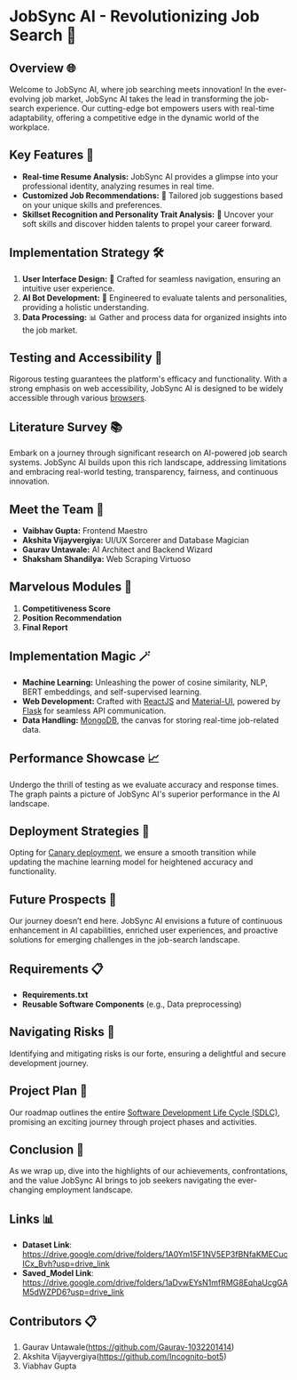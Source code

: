 # JobSync AI - Revolutionizing Job Search 🚀

## Overview 🌐

Welcome to JobSync AI, where job searching meets innovation! In the ever-evolving job market, JobSync AI takes the lead in transforming the job-search experience. Our cutting-edge bot empowers users with real-time adaptability, offering a competitive edge in the dynamic world of the workplace.

## Key Features 🌟

- **Real-time Resume Analysis:** JobSync AI provides a glimpse into your professional identity, analyzing resumes in real time.
- **Customized Job Recommendations:** 🎯 Tailored job suggestions based on your unique skills and preferences.
- **Skillset Recognition and Personality Trait Analysis:** 🌈 Uncover your soft skills and discover hidden talents to propel your career forward.

## Implementation Strategy 🛠️

1. **User Interface Design:** 🎨 Crafted for seamless navigation, ensuring an intuitive user experience.
2. **AI Bot Development:** 🤖 Engineered to evaluate talents and personalities, providing a holistic understanding.
3. **Data Processing:** 📊 Gather and process data for organized insights into the job market.

## Testing and Accessibility 🧪

Rigorous testing guarantees the platform's efficacy and functionality. With a strong emphasis on web accessibility, JobSync AI is designed to be widely accessible through various [browsers](https://en.wikipedia.org/wiki/Web_browser).

## Literature Survey 📚

Embark on a journey through significant research on AI-powered job search systems. JobSync AI builds upon this rich landscape, addressing limitations and embracing real-world testing, transparency, fairness, and continuous innovation.

## Meet the Team 👥

- **Vaibhav Gupta:** Frontend Maestro
- **Akshita Vijayvergiya:** UI/UX Sorcerer and Database Magician
- **Gaurav Untawale:** AI Architect and Backend Wizard
- **Shaksham Shandilya:** Web Scraping Virtuoso

## Marvelous Modules 🚀

1. **Competitiveness Score**
2. **Position Recommendation**
3. **Final Report**

## Implementation Magic 🪄

- **Machine Learning:** Unleashing the power of cosine similarity, NLP, BERT embeddings, and self-supervised learning.
- **Web Development:** Crafted with [ReactJS](https://reactjs.org/) and [Material-UI](https://material-ui.com/), powered by [Flask](https://flask.palletsprojects.com/) for seamless API communication.
- **Data Handling:** [MongoDB](https://www.mongodb.com/), the canvas for storing real-time job-related data.

## Performance Showcase 📈

Undergo the thrill of testing as we evaluate accuracy and response times. The graph paints a picture of JobSync AI's superior performance in the AI landscape.

## Deployment Strategies 🚢

Opting for [Canary deployment](https://en.wikipedia.org/wiki/Canary_release), we ensure a smooth transition while updating the machine learning model for heightened accuracy and functionality.

## Future Prospects 🚀

Our journey doesn’t end here. JobSync AI envisions a future of continuous enhancement in AI capabilities, enriched user experiences, and proactive solutions for emerging challenges in the job-search landscape.

## Requirements 📋

- **Requirements.txt**
- **Reusable Software Components** (e.g., Data preprocessing)

## Navigating Risks 🚧

Identifying and mitigating risks is our forte, ensuring a delightful and secure development journey.

## Project Plan 📅

Our roadmap outlines the entire [Software Development Life Cycle (SDLC)](https://en.wikipedia.org/wiki/Software_development_process), promising an exciting journey through project phases and activities.

## Conclusion 🎉

As we wrap up, dive into the highlights of our achievements, confrontations, and the value JobSync AI brings to job seekers navigating the ever-changing employment landscape.


## Links 📊
- **Dataset Link**: https://drive.google.com/drive/folders/1A0Ym15F1NV5EP3fBNfaKMECucICx_Bvh?usp=drive_link
- **Saved_Model Link**: https://drive.google.com/drive/folders/1aDvwEYsN1mfRMG8EqhaUcgGAM5dWZPD6?usp=drive_link

## Contributors 📋
1. Gaurav Untawale(https://github.com/Gaurav-1032201414) 
2. Akshita Vijayvergiya(https://github.com/Incognito-bot5)
3. Viabhav Gupta
